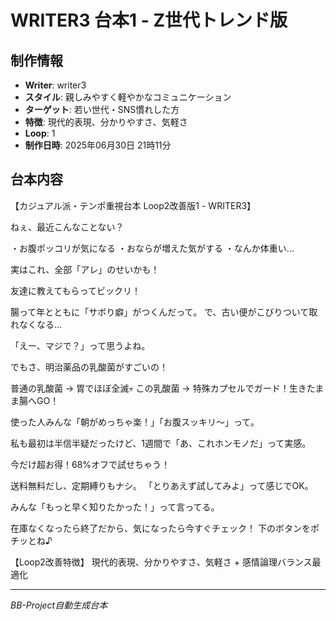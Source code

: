 # WRITER3 台本1 - Z世代トレンド版

## 制作情報
- **Writer**: writer3
- **スタイル**: 親しみやすく軽やかなコミュニケーション
- **ターゲット**: 若い世代・SNS慣れした方
- **特徴**: 現代的表現、分かりやすさ、気軽さ
- **Loop**: 1
- **制作日時**: 2025年06月30日 21時11分

## 台本内容

【カジュアル派・テンポ重視台本 Loop2改善版1 - WRITER3】

ねぇ、最近こんなことない？

・お腹ポッコリが気になる
・おならが増えた気がする
・なんか体重い...

実はこれ、全部「アレ」のせいかも！

友達に教えてもらってビックリ！

腸って年とともに「サボり癖」がつくんだって。
で、古い便がこびりついて取れなくなる...

「えー、マジで？」って思うよね。

でもさ、明治薬品の乳酸菌がすごいの！

普通の乳酸菌 → 胃でほぼ全滅💀
この乳酸菌 → 特殊カプセルでガード！生きたまま腸へGO！

使った人みんな「朝がめっちゃ楽！」「お腹スッキリ〜」って。

私も最初は半信半疑だったけど、1週間で「あ、これホンモノだ」って実感。

今だけ超お得！68%オフで試せちゃう！

送料無料だし、定期縛りもナシ。
「とりあえず試してみよ」って感じでOK。

みんな「もっと早く知りたかった！」って言ってる。

在庫なくなったら終了だから、気になったら今すぐチェック！
下のボタンをポチッとね♪

【Loop2改善特徴】
現代的表現、分かりやすさ、気軽さ + 感情論理バランス最適化

---
*BB-Project自動生成台本*
